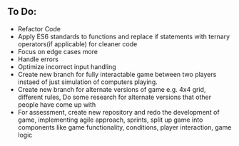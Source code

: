 ## To Do:
- Refactor Code
- Apply ES6 standards to functions and replace if statements with ternary operators(if applicable) for cleaner code 
- Focus on edge cases more
- Handle errors
- Optimize incorrect input handling
- Create new branch for fully interactable game between two players instaed of just simulation of computers playing.
- Create new branch for alternate versions of game e.g. 4x4 grid, different rules, 
  Do some research for alternate versions that other people have come up with
- For assessment, create new repository and redo the development of game, implementing agile approach, sprints, split up game into components like game functionality, conditions, player interaction, game logic